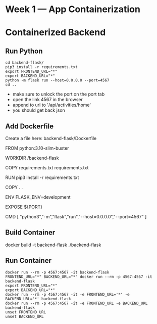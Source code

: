 # Week 1 — App Containerization

# Containerized Backend

## Run Python

```
cd backend-flask/
pip3 install -r requirements.txt
export FRONTEND_URL="*"
export BACKEND_URL="*"
python -m flask run --host=0.0.0.0 --port=4567
cd ..
```

- make sure to unlock the port on the port tab
- open the link 4567 in the browser
- append to url to '/api/activities/home'
- you should get back json

## Add Dockerfile
Create a file here: backend-flask/Dockerfile

FROM python:3.10-slim-buster

WORKDIR /backend-flask

COPY requirements.txt requirements.txt

RUN pip3 install -r requirements.txt

COPY . .

ENV FLASK_ENV=development

EXPOSE ${PORT}

CMD [ "python3","-m","flask","run","--host=0.0.0.0","--port=4567" ]

## Build Container

docker build -t backend-flask ./backend-flask

## Run Container

```
docker run --rm -p 4567:4567 -it backend-flask
FRONTEND_URL="*" BACKEND_URL="*" docker run --rm -p 4567:4567 -it backend-flask
export FRONTEND_URL="*"
export BACKEND_URL="*"
docker run --rm -p 4567:4567 -it -e FRONTEND_URL='*' -e BACKEND_URL='*' backend-flask
docker run --rm -p 4567:4567 -it -e FRONTEND_URL -e BACKEND_URL backend-flask
unset FRONTEND_URL
unset BACKEND_URL
```
